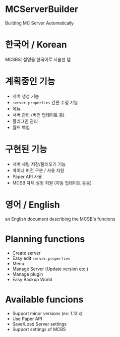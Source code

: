 # MCServerBuilder
Building MC Server Automatically

# 한국어 / Korean
MCSB의 설명을 한국어로 서술한 탭

# 계획중인 기능
 - 서버 생성 기능
 - `server.properties` 간편 수정 기능
 - 메뉴
 - 서버 관리 (버전 업데이트 등)
 - 플러그인 관리
 - 월드 백업

# 구현된 기능
 - 서버 세팅 저장/불러오기 기능
 - 마이너 버전 구분 / 사용 지원
 - Paper API 사용
 - MCSB 자체 설정 지원 (자동 업데이트 등등)


# 영어 / English
an English document describing the MCSB's funcions

# Planning functions
 - Create server
 - Easy edit `server.properties`
 - Menu
 - Manage Server (Update version etc.)
 - Manage plugin
 - Easy Backup World

# Available funcions
 - Support minor versions (ex: 1.12.x)
 - Use Paper API
 - Save/Load Server settings
 - Support settings of MCBS


